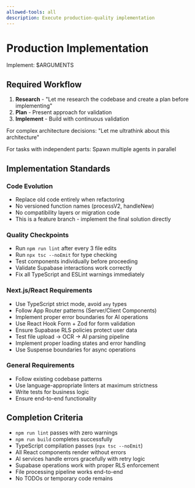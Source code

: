 ```yaml
---
allowed-tools: all
description: Execute production-quality implementation
---
```


# Production Implementation

Implement: $ARGUMENTS

## Required Workflow

1. **Research** - "Let me research the codebase and create a plan before implementing"
2. **Plan** - Present approach for validation
3. **Implement** - Build with continuous validation

For complex architecture decisions: "Let me ultrathink about this architecture"

For tasks with independent parts: Spawn multiple agents in parallel

## Implementation Standards

### Code Evolution

- Replace old code entirely when refactoring
- No versioned function names (processV2, handleNew)
- No compatibility layers or migration code
- This is a feature branch - implement the final solution directly

### Quality Checkpoints

- Run `npm run lint` after every 3 file edits
- Run `npx tsc --noEmit` for type checking
- Test components individually before proceeding
- Validate Supabase interactions work correctly
- Fix all TypeScript and ESLint warnings immediately

### Next.js/React Requirements

- Use TypeScript strict mode, avoid `any` types
- Follow App Router patterns (Server/Client Components)
- Implement proper error boundaries for AI operations
- Use React Hook Form + Zod for form validation
- Ensure Supabase RLS policies protect user data
- Test file upload → OCR → AI parsing pipeline
- Implement proper loading states and error handling
- Use Suspense boundaries for async operations

### General Requirements

- Follow existing codebase patterns
- Use language-appropriate linters at maximum strictness
- Write tests for business logic
- Ensure end-to-end functionality

## Completion Criteria

- `npm run lint` passes with zero warnings
- `npm run build` completes successfully
- TypeScript compilation passes (`npx tsc --noEmit`)
- All React components render without errors
- AI services handle errors gracefully with retry logic
- Supabase operations work with proper RLS enforcement
- File processing pipeline works end-to-end
- No TODOs or temporary code remains

